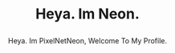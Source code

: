 # <p align="center">Heya. Im Neon.</p>
<p align="center">Heya. Im PixelNetNeon, Welcome To My Profile.</p>
